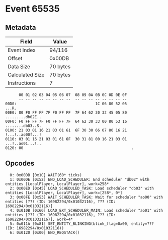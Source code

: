 # Event 65535

## Metadata

| Field           | Value    |
|-----------------|----------|
| Event Index     | 94/116   |
| Offset          | 0x00DB   |
| Data Size       | 70 bytes |
| Calculated Size | 70 bytes |
| Instructions    | 7        |

```
      00 01 02 03 04 05 06 07  08 09 0A 0B 0C 0D 0E 0F
      -- -- -- -- -- -- -- --  -- -- -- -- -- -- -- --
00D0:                                   1C 06 80 52 05             ...R.
00E0: 80 F0 FF FF 7F F0 FF FF  7F 64 62 30 32 45 05 80  .........db02E..
00F0: F0 FF FF 7F F0 FF FF 7F  64 62 30 33 00 80 53 16  ........db03..S.
0100: 21 03 01 16 21 03 01 61  6F 30 30 66 07 80 16 21  !...!..ao00f...!
0110: 03 01 16 21 03 01 61 6F  30 31 81 00 16 21 03 01  ...!..ao01...!..
0120: 00                                                .               
```

## Opcodes

```
  0: 0x00DB [0x1C] WAIT(60* ticks)
  1: 0x00DE [0x52] END_LOAD_SCHEDULER: End scheduler "db02" with entities [LocalPlayer, LocalPlayer], work=258*
  2: 0x00ED [0x45] LOAD_SCHEDULED_TASK: Load scheduler "db03" with entities [LocalPlayer, LocalPlayer], work=[258*, 0*]
  3: 0x00FE [0x53] WAIT_SCHEDULER_TASK: Wait for scheduler "ao00" with entities [??? (ID: 16982294/0x01032116), ??? (ID: 16982294/0x01032116)]
  4: 0x010B [0x66] LOAD_EXT_SCHEDULER_MAIN: Load scheduler "ao01" with entities [??? (ID: 16982294/0x01032116), ??? (ID: 16982294/0x01032116)], work=4*
  5: 0x011A [0x81] SET_ENTITY_BLINKING(blink_flag=0x00, entity=??? (ID: 16982294/0x01032116))
  6: 0x0120 [0x00] END_REQSTACK()
```

